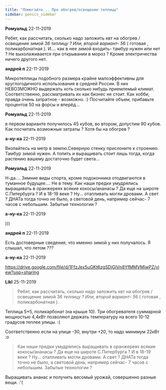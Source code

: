 ```yaml
---
title: "Помогайте... Про обогрев/освещение теплицы"
sidebar: ponics_sidebar
---
```


**Ромуальд** 22-11-2019

Ребят, как рассчитать, сколько надо заложить квт на обогрев /освещение зимой 3*6 теплицу ? Или, второй вариант- 5*6 ( готовая , поликарбонатная ). И.... как в нее зимой входить- тамбур нужен или нет ? Не выхолаживается при открывании в мороз ? Кроме электричества ничего другого нет.


**андрей п** 22-11-2019

Микротеплицы подобного размера крайне малоэффективны для круглогодичного использования в средней России. В них НЕВОЗМОЖНО выдержать хоть сколько нибудь приемлемый климат. Соответственно, рассматривать их как бизнес не стоит. Как хобби, правда очень затратное - возможно. :) Посчитайте объем, прибавьте процентов 50 на форсы и вперёд...


**Ромуальд** 22-11-2019

в первом варианте получилось 45 кубов, во втором, допустим 90 кубов. Как посчитать возможные затраты ? Хотя бы на обогрев ?


**а-ну-ка** 22-11-2019

Вкопайтесь на метр в землю.Северную стенку прислоните к строению. Тамбур зимой нужен. А топить и выращивать стоит лишь тогда, когда растению вашему достаточно будет света... 


**Ромуальд** 22-11-2019

Н-да.... Зимние виды спорта, кроме подоконника отодвигаются в туманное будущее.... Не в тему. Как наши предки умудрялись выращивать в оранжереях всякие кокосы/ананасы ? Да еще на широте С.Питербурга ? И в 18-19 веке ? Ну... отапливать могли дровами. А свет ? ДНАТа тогда точно не было, а световой день, например сейчас- 7 часов с небольшим. Забытые технологии ?


**а-ну-ка** 22-11-2019

))) 


**андрей п** 22-11-2019

Есть достоверные сведения, что именно зимой у них получалось. Я слышал, что летом *???*


**а-ну-ка** 22-11-2019

https://drive.google.com/file/d/1FfzJex5uGKt6zgSDjGlVn8YfMMVMIwPZ/view?usp=sharing


**Likl** 25-11-2019

> Ребят, как рассчитать, сколько надо заложить квт на обогрев /освещение зимой 3*6 теплицу ? Или, второй вариант- 5*6 ( готовая , поликарбонатная ). 

Теплица 5*5, поликарбонат (на крыше 10). Три обогревателя суммарной мощностью 4,4кВт позволяют держать температуру на всего 10-12 градусов теплее улицы. :(

Соответственно если на улице -30, внутри +20, то надо минимум 22кВт :o

> Как наши предки умудрялись выращивать в оранжереях всякие кокосы/ананасы ? Да еще на широте С.Питербурга ? И в 18-19 веке ? Ну... отапливать могли дровами. А свет ? ДНАТа тогда точно не было, а световой день, например сейчас- 7 часов с небольшим. Забытые технологии ?

Выращивать ананас и получить весомый урожай, совершенно разные вещи. :&#039;(



